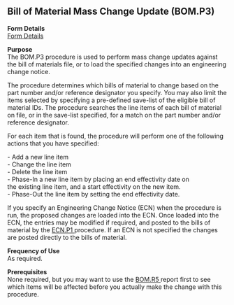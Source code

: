 ##  Bill of Material Mass Change Update (BOM.P3)

<PageHeader />

**Form Details**  
[ Form Details ](BOM-P3-1/README.md)   

**Purpose**  
The BOM.P3 procedure is used to perform mass change updates against the bill
of materials file, or to load the specified changes into an engineering change
notice.  
  
The procedure determines which bills of material to change based on the part
number and/or reference designator you specify. You may also limit the items
selected by specifying a pre-defined save-list of the eligible bill of
material IDs. The procedure searches the line items of each bill of material
on file, or in the save-list specified, for a match on the part number and/or
reference designator.  
  
For each item that is found, the procedure will perform one of the following
actions that you have specified:  
  
  
\- Add a new line item  
\- Change the line item  
\- Delete the line item  
\- Phase-In a new line item by placing an end effectivity date on  
the existing line item, and a start effectivity on the new item.  
\- Phase-Out the line item by setting the end effectivity date.  
  
If you specify an Engineering Change Notice (ECN) when the procedure is run, the proposed changes are loaded into the ECN. Once loaded into the ECN, the entries may be modified if required, and posted to the bills of material by the [ ECN.P1 ](../../../../../../../../../../../../../rover/AP-OVERVIEW/AP-ENTRY/AP-E/AP-E-1/MSHIP-E/MSHIP-E-2/Parts-E/ECN-P1) procedure. If an ECN is not specified the changes are posted directly to the bills of material. 

**Frequency of Use**  
As required.

**Prerequisites**  
None required, but you may want to use the [ BOM.R5 ](BOM-R5/README.md) report first to see which items will be affected before you actually make the change with this procedure. 

<badge text= "Version 8.10.57" vertical="middle" />

<PageFooter />